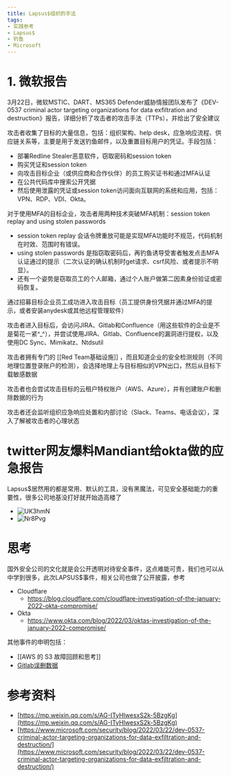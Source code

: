 ```yaml
---
title: Lapsus$组织的手法
tags:
- 实践参考
- Lapsus$
- 钓鱼
- Microsoft
---
```


# 1. 微软报告

3月22日，微软MSTIC、DART、MS365 Defender威胁情报团队发布了《DEV-0537 criminal actor targeting organizations for data exfiltration and destruction》报告，详细分析了攻击者的攻击手法（TTPs），并给出了安全建议

攻击者收集了目标的大量信息，包括：组织架构、help desk，应急响应流程、供应链关系等，主要是用于发送钓鱼邮件，以及重置目标用户的凭证。手段包括：

- 部署Redline Stealer恶意软件，窃取密码和session token
- 购买凭证和session token
- 向攻击目标企业（或供应商和合作伙伴）的员工购买证书和通过MFA认证
- 在公共代码库中搜索公开凭据
- 然后使用泄露的凭证或session token访问面向互联网的系统和应用，包括：VPN、RDP、VDI、Okta。

对于使用MFA的目标企业，攻击者用两种技术突破MFA机制：session token replay and using stolen passwords

- session token replay 会话令牌重放可能是实现MFA功能时不规范，代码机制在时效、范围时有错误。
- using stolen passwords 是指窃取密码后，再钓鱼诱导受害者触发点击MFA认证通过的提示（二次认证的确认机制时get请求、csrf风险、或者提示不明显）。
- 还有一个姿势是窃取员工的个人邮箱，通过个人账户做第二因素身份验证或密码恢复。

通过招募目标企业员工成功进入攻击目标（员工提供身份凭据并通过MFA的提示，或者安装anydesk或其他远程管理软件）

攻击者进入目标后，会访问JIRA、Gitlab和Confluence（用这些软件的企业是不是菊花一紧^_^），并尝试使用JIRA、Gitlab、Confluence的漏洞进行提权，以及使用DC Sync、Mimikatz、Ntdsutil

攻击者拥有专门的 [[Red Team基础设施]] ，而且知道企业的安全检测规则（不同地理位置登录账户的检测），会选择地理上与目标相似的VPN出口，然后从目标下载敏感数据

攻击者也会尝试攻击目标的云租户特权账户（AWS、Azure），并有创建账户和删除数据的行为

攻击者还会监听组织应急响应处置和内部讨论（Slack、Teams、电话会议），深入了解被攻击者的心理状态

# twitter网友爆料Mandiant给okta做的应急报告

Lapsus$居然用的都是常用、默认的工具，没有黑魔法，可见安全基础能力的重要性，很多公司地基没打好就开始造高楼了

- ![UK3hmN](https://cdn.jsdelivr.net/gh/MarsAuthority/sec_pic@master/uPic/2023-01/UK3hmN.jpg)
- ![Nr8Pvg](https://cdn.jsdelivr.net/gh/MarsAuthority/sec_pic@master/uPic/2023-01/Nr8Pvg.jpg)

# 思考

国外安全公司的文化就是会公开透明对待安全事件，这点难能可贵，我们也可以从中学到很多，此次LAPSUS$事件，相关公司也做了公开披露，参考

- Cloudflare
  - https://blog.cloudflare.com/cloudflare-investigation-of-the-january-2022-okta-compromise/
- Okta
  - https://www.okta.com/blog/2022/03/oktas-investigation-of-the-january-2022-compromise/

其他事件的申明包括：

- [[AWS 的 S3 故障回顾和思考]]
- [Gitlab误删数据](https://about.gitlab.com/blog/2017/02/01/gitlab-dot-com-database-incident/)

# 参考资料

- [https://mp.weixin.qq.com/s/AG-ITyHlwesxS2k-5BzgKg](https://mp.weixin.qq.com/s/AG-ITyHlwesxS2k-5BzgKg)
- [https://www.microsoft.com/security/blog/2022/03/22/dev-0537-criminal-actor-targeting-organizations-for-data-exfiltration-and-destruction/](https://www.microsoft.com/security/blog/2022/03/22/dev-0537-criminal-actor-targeting-organizations-for-data-exfiltration-and-destruction/)